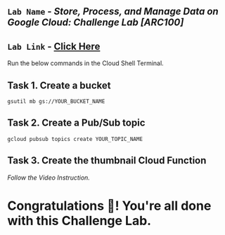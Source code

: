## `Lab Name` - *Store, Process, and Manage Data on Google Cloud: Challenge Lab [ARC100]*

## `Lab Link` - [Click Here](https://www.cloudskillsboost.google/focuses/60439?parent=catalog)

Run the below commands in the Cloud Shell Terminal.

## Task 1. Create a bucket

```
gsutil mb gs://YOUR_BUCKET_NAME
```

## Task 2. Create a Pub/Sub topic

```
gcloud pubsub topics create YOUR_TOPIC_NAME
```

## Task 3. Create the thumbnail Cloud Function

*Follow the Video Instruction.*

# Congratulations 🎉! You're all done with this Challenge Lab.